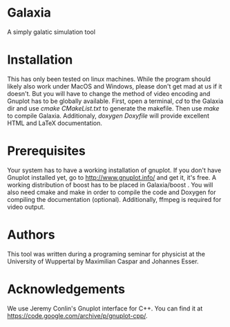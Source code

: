 # Galaxia
A simply galatic simulation tool

Installation
===========
This has only been tested on linux machines. While the program should likely also work under MacOS and Windows, please don't get mad at us if it doesn't. But you will have to change the method of video encoding and Gnuplot has to be globally available.
First, open a terminal, *cd* to the Galaxia dir and use *cmake CMakeList.txt* to generate the makefile. Then use *make* to compile Galaxia.
Additionaly, *doxygen Doxyfile* will provide excellent HTML and LaTeX documentation.

Prerequisites
=============
Your system has to have a working installation of gnuplot. If you don't have Gnuplot installed yet, go to http://www.gnuplot.info/ and get it, it's free. A working distribution of boost has to be placed in Galaxia/boost .
You will also need cmake and make in order to compile the code and Doxygen for compiling the documentation (optional). Additionally, ffmpeg is required for video output.

Authors
=======
This tool was written during a programing seminar for physicist at the University of Wuppertal by Maximilian Caspar and Johannes Esser.

Acknowledgements
================
We use Jeremy Conlin's Gnuplot interface for C++. You can find it at https://code.google.com/archive/p/gnuplot-cpp/.
